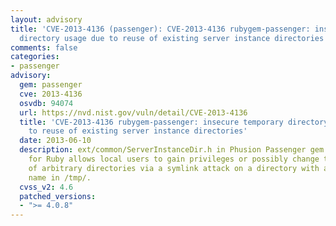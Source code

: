 ```yaml
---
layout: advisory
title: 'CVE-2013-4136 (passenger): CVE-2013-4136 rubygem-passenger: insecure temporary
  directory usage due to reuse of existing server instance directories'
comments: false
categories:
- passenger
advisory:
  gem: passenger
  cve: 2013-4136
  osvdb: 94074
  url: https://nvd.nist.gov/vuln/detail/CVE-2013-4136
  title: 'CVE-2013-4136 rubygem-passenger: insecure temporary directory usage due
    to reuse of existing server instance directories'
  date: 2013-06-10
  description: ext/common/ServerInstanceDir.h in Phusion Passenger gem before 4.0.6
    for Ruby allows local users to gain privileges or possibly change the ownership
    of arbitrary directories via a symlink attack on a directory with a predictable
    name in /tmp/.
  cvss_v2: 4.6
  patched_versions:
  - ">= 4.0.8"
---
```

